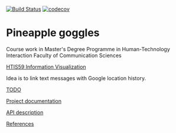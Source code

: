 [![Build Status](https://travis-ci.com/mikkoaf/pineapple-goggles.svg?branch=master)](https://travis-ci.com/mikkoaf/pineapple-goggles)
[![codecov](https://codecov.io/gh/mikkoaf/pineapple-goggles/branch/master/graph/badge.svg)](https://codecov.io/gh/mikkoaf/pineapple-goggles)

# Pineapple goggles
Course work in Master's Degree Programme in Human-Technology Interaction
Faculty of Communication Sciences

[HTIS59 Information Visualization](https://www10.uta.fi/opas/opetusohjelma/marjapuuro.htm?id=40021)

Idea is to link text messages with Google location history.

[TODO](docs/todolist.md)

[Project documentation](docs/readme.md)

[API description](docs/api/readme.md)

[References](docs/reference-list.md)
